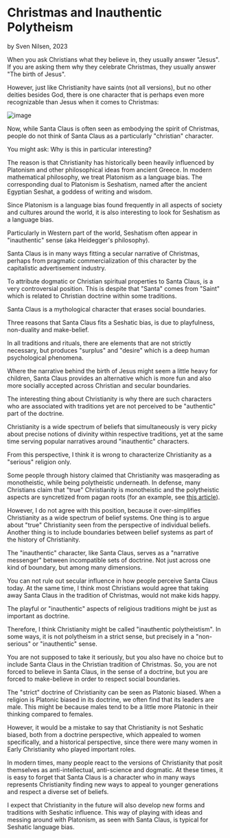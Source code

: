 # Christmas and Inauthentic Polytheism
by Sven Nilsen, 2023

When you ask Christians what they believe in, they usually answer "Jesus".
If you are asking them why they celebrate Christmas, they usually answer "The birth of Jesus".

However, just like Christianity have saints (not all versions), but no other deities besides God,
there is one character that is perhaps even more recognizable than Jesus when it comes to Christmas:

![image](https://github.com/advancedresearch/advancedresearch.github.io/assets/1743862/484e0797-fb90-43e7-abd7-84081b1a8011)

Now, while Santa Claus is often seen as embodying the spirit of Christmas,
people do not think of Santa Claus as a particularly "christian" character.

You might ask: Why is this in particular interesting?

The reason is that Christianity has historically been heavily influenced by Platonism and other philosophical ideas from ancient Greece.
In modern mathematical philosophy, we treat Platonism as a language bias.
The corresponding dual to Platonism is Seshatism, named after the ancient Egyptian Seshat, a goddess of writing and wisdom.

Since Platonism is a language bias found frequently in all aspects of society and cultures around the world,
it is also interesting to look for Seshatism as a language bias.

Particularly in Western part of the world, Seshatism often appear in "inauthentic" sense (aka Heidegger's philosophy).

Santa Claus is in many ways fitting a secular narrative of Christmas,
perhaps from pragmatic commercialization of this character by the capitalistic advertisement industry.

To attribute dogmatic or Christian spiritual properties to Santa Claus, is a very controversial position.
This is despite that "Santa" comes from "Saint" which is related to Christian doctrine within some traditions.

Santa Claus is a mythological character that erases social boundaries.

Three reasons that Santa Claus fits a Seshatic bias,
is due to playfulness, non-duality and make-belief.

In all traditions and rituals, there are elements that are not strictly necessary,
but produces "surplus" and "desire" which is a deep human psychological phenomena.

Where the narrative behind the birth of Jesus might seem a little heavy for children,
Santa Claus provides an alternative which is more fun and also more socially accepted across Christian and secular boundaries.

The interesting thing about Christianity is why there are such characters who
are associated with traditions yet are not perceived to be "authentic" part of the doctrine.

Christianity is a wide spectrum of beliefs that simultaneously is very picky about precise notions of divinity within respective traditions,
yet at the same time serving popular narratives around "inauthentic" characters.

From this perspective, I think it is wrong to characterize Christianity as a "serious" religion only.

Some people through history claimed that Christianity was masqerading as monotheistic, while being polytheistic underneath.
In defense, many Christians claim that "true" Christianity is monotheistic and the polytheistic aspects are syncretized
from pagan roots (for an example, see [this article](https://achristianphilosophy.com/is-christianity-polytheistic/)).

However, I do not agree with this position, because it over-simplifies Christianity as a wide spectrum of belief systems.
One thing is to argue about "true" Christianity seen from the perspective of individual beliefs.
Another thing is to include boundaries between belief systems as part of the history of Christianity.

The "inauthentic" character, like Santa Claus, serves as a "narrative messenger" between incompatible sets of doctrine.
Not just across one kind of boundary, but among many dimensions.

You can not rule out secular influence in how people perceive Santa Claus today.
At the same time, I think most Christians would agree that taking away Santa Claus in the tradition of Christmas,
would not make kids happy.

The playful or "inauthentic" aspects of religious traditions might be just as important as doctrine.

Therefore, I think Christianity might be called "inauthentic polytheistism".
In some ways, it is not polytheism in a strict sense, but precisely in a "non-serious" or "inauthentic" sense.

You are not supposed to take it seriously, but you also have no choice but to include Santa Claus in the Christian tradition of Christmas.
So, you are not forced to believe in Santa Claus,
in the sense of a doctrine, but you are forced to make-believe in order to respect social boundaries.

The "strict" doctrine of Christianity can be seen as Platonic biased.
When a religion is Platonic biased in its doctrine, we often find that its leaders are male.
This might be because males tend to be a little more Platonic in their thinking compared to females.

However, it would be a mistake to say that Christianity is not Seshatic biased,
both from a doctrine perspective, which appealed to women specifically,
and a historical perspective, since there were many women in Early Christianity who played important roles.

In modern times, many people react to the versions of Christianity that posit themselves as anti-intellectual,
anti-science and dogmatic.
At these times, it is easy to forget that Santa Claus is a character who in many ways
represents Christianity finding new ways to appeal to younger generations and respect a diverse set of beliefs.

I expect that Christianity in the future will also develop new forms and traditions with Seshatic influence.
This way of playing with ideas and messing around with Platonism, as seen with Santa Claus,
is typical for Seshatic language bias.
